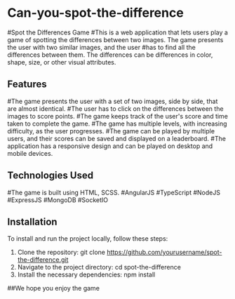 # Can-you-spot-the-difference
#Spot the Differences Game
#This is a web application that lets users play a game of spotting the differences between two images. The game presents the user with two similar images, and the user #has to find all the differences between them. The differences can be differences in color, shape, size, or other visual attributes.

## Features
#The game presents the user with a set of two images, side by side, that are almost identical.
#The user has to click on the differences between the images to score points.
#The game keeps track of the user's score and time taken to complete the game.
#The game has multiple levels, with increasing difficulty, as the user progresses.
#The game can be played by multiple users, and their scores can be saved and displayed on a leaderboard.
#The application has a responsive design and can be played on desktop and mobile devices.


## Technologies Used

#The game is built using HTML, SCSS.
#AngularJS
#TypeScript
#NodeJS
#ExpressJS
#MongoDB
#SocketIO

## Installation

To install and run the project locally, follow these steps:

1. Clone the repository: git clone https://github.com/yourusername/spot-the-difference.git
2. Navigate to the project directory: cd spot-the-difference
3. Install the necessary dependencies: npm install

##We hope you enjoy the game
